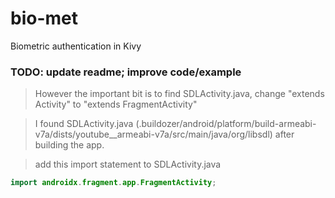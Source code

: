 # bio-met
Biometric authentication in Kivy

### TODO: update readme; improve code/example
> However the important bit is to find SDLActivity.java, change "extends Activity" to "extends FragmentActivity"

> I found SDLActivity.java (.buildozer/android/platform/build-armeabi-v7a/dists/youtube__armeabi-v7a/src/main/java/org/libsdl) after building the app.

> add this import statement to SDLActivity.java
```java
import androidx.fragment.app.FragmentActivity;
```
